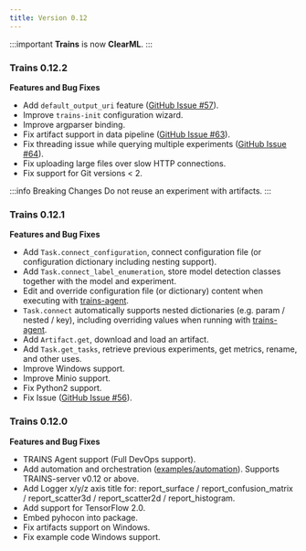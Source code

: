 ```yaml
---
title: Version 0.12
---
```

:::important
**Trains** is now **ClearML**.
:::


### Trains 0.12.2

**Features and Bug Fixes**

* Add `default_output_uri` feature ([GitHub Issue #57](https://github.com/clearml/clearml/issues/57)).
* Improve `trains-init` configuration wizard.
* Improve argparser binding.
* Fix artifact support in data pipeline ([GitHub Issue #63](https://github.com/clearml/clearml/issues/63)).
* Fix threading issue while querying multiple experiments ([GitHub Issue #64](https://github.com/clearml/clearml/issues/64)).
* Fix uploading large files over slow HTTP connections.
* Fix support for Git versions < 2.

:::info Breaking Changes
Do not reuse an experiment with artifacts.
:::
  

### Trains 0.12.1

**Features and Bug Fixes**

* Add `Task.connect_configuration`, connect configuration file (or configuration dictionary including nesting support).
* Add `Task.connect_label_enumeration`, store model detection classes together with the model and experiment.
* Edit and override configuration file (or dictionary) content when executing with [trains-agent](https://github.com/clearml/clearml-agent).
* `Task.connect` automatically supports nested dictionaries (e.g. param / nested / key), including overriding values when 
  running with [trains-agent](https://github.com/clearml/clearml-agent).
* Add `Artifact.get`, download and load an artifact.
* Add `Task.get_tasks`, retrieve previous experiments, get metrics, rename, and other uses.
* Improve Windows support.
* Improve Minio support.
* Fix Python2 support.
* Fix Issue ([GitHub Issue #56](https://github.com/clearml/clearml/issues/56)).


### Trains 0.12.0

**Features and Bug Fixes**

* TRAINS Agent support (Full DevOps support).
* Add automation and orchestration ([examples/automation](https://github.com/clearml/clearml/tree/master/examples/automation)). 
  Supports TRAINS-server v0.12 or above.
* Add Logger x/y/z axis title for: report_surface / report_confusion_matrix / report_scatter3d / report_scatter2d / report_histogram.
* Add support for TensorFlow 2.0.
* Embed pyhocon into package.
* Fix artifacts support on Windows.
* Fix example code Windows support.

